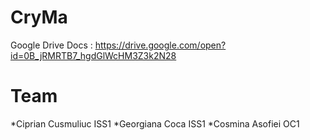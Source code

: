 # CryMa 

Google Drive Docs : https://drive.google.com/open?id=0B_jRMRTB7_hgdGlWcHM3Z3k2N28

<h1>Team</h1>
*Ciprian Cusmuliuc ISS1
*Georgiana Coca  ISS1
*Cosmina Asofiei OC1
